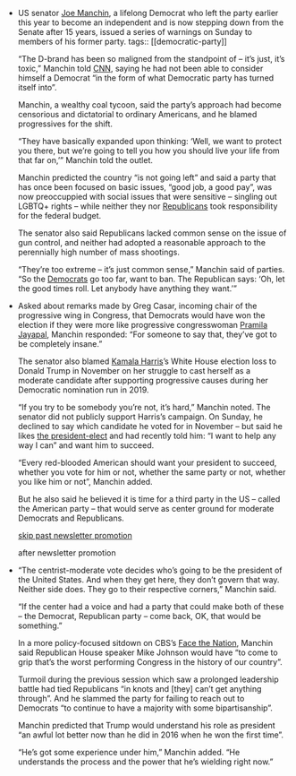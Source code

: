 - US senator [Joe Manchin](https://www.theguardian.com/us-news/joe-manchin), a lifelong Democrat who left the party earlier this year to become an independent and is now stepping down from the Senate after 15 years, issued a series of warnings on Sunday to members of his former party.
  tags:: [[democratic-party]] 
  
  “The D-brand has been so maligned from the standpoint of – it’s just, it’s toxic,” Manchin told [CNN](https://www.cnn.com/2024/12/22/politics/joe-manchin-congress-democratic-party/index.html), saying he had not been able to consider himself a Democrat “in the form of what Democratic party has turned itself into”.
  
  Manchin, a wealthy coal tycoon, said the party’s approach had become censorious and dictatorial to ordinary Americans, and he blamed progressives for the shift.
  
  “They have basically expanded upon thinking: ‘Well, we want to protect you there, but we’re going to tell you how you should live your life from that far on,’” Manchin told the outlet.
  
  Manchin predicted the country “is not going left” and said a party that has once been focused on basic issues, “good job, a good pay”, was now preoccuppied with social issues that were sensitive – singling out LGBTQ+ rights – while neither they nor [Republicans](https://www.theguardian.com/us-news/republicans) took responsibility for the federal budget.
  
  The senator also said Republicans lacked common sense on the issue of gun control, and neither had adopted a reasonable approach to the perennially high number of mass shootings.
  
  “They’re too extreme – it’s just common sense,” Manchin said of parties. “So the [Democrats](https://www.theguardian.com/us-news/democrats) go too far, want to ban. The Republican says: ‘Oh, let the good times roll. Let anybody have anything they want.’”
- Asked about remarks made by Greg Casar, incoming chair of the progressive wing in Congress, that Democrats would have won the election if they were more like progressive congresswoman [Pramila Jayapal](https://www.theguardian.com/us-news/2024/nov/11/progressive-caucus-democrats-populist-economic-policies), Manchin responded: “For someone to say that, they’ve got to be completely insane.”
  
  The senator also blamed [Kamala Harris](https://www.theguardian.com/us-news/kamala-harris)’s White House election loss to Donald Trump in November on her struggle to cast herself as a moderate candidate after supporting progressive causes during her Democratic nomination run in 2019.
  
  “If you try to be somebody you’re not, it’s hard,” Manchin noted. The senator did not publicly support Harris’s campaign. On Sunday, he declined to say which candidate he voted for in November – but said he likes [the president-elect](https://www.theguardian.com/us-news/donaldtrump) and had recently told him: “I want to help any way I can” and want him to succeed.
  
  “Every red-blooded American should want your president to succeed, whether you vote for him or not, whether the same party or not, whether you like him or not”, Manchin added.
  
  But he also said he believed it is time for a third party in the US – called the American party – that would serve as center ground for moderate Democrats and Republicans.
  
  [skip past newsletter promotion](https://www.theguardian.com/us-news/2024/dec/22/joe-manchin-democratic-party#EmailSignup-skip-link-13)
  
  after newsletter promotion
- “The centrist-moderate vote decides who’s going to be the president of the United States. And when they get here, they don’t govern that way. Neither side does. They go to their respective corners,” Manchin said.
  
  “If the center had a voice and had a party that could make both of these – the Democrat, Republican party – come back, OK, that would be something.”
  
  In a more policy-focused sitdown on CBS’s [Face the Nation](https://www.cbsnews.com/news/joe-manchin-west-virginia-face-the-nation-transcript-12-22-2024/), Manchin said Republican House speaker Mike Johnson would have “to come to grip that’s the worst performing Congress in the history of our country”.
  
  Turmoil during the previous session which saw a prolonged leadership battle had tied Republicans “in knots and \[they] can’t get anything through”. And he slammed the party for failing to reach out to Democrats “to continue to have a majority with some bipartisanship”.
  
  Manchin predicted that Trump would understand his role as president “an awful lot better now than he did in 2016 when he won the first time”.
  
  “He’s got some experience under him,” Manchin added. “He understands the process and the power that he’s wielding right now.”